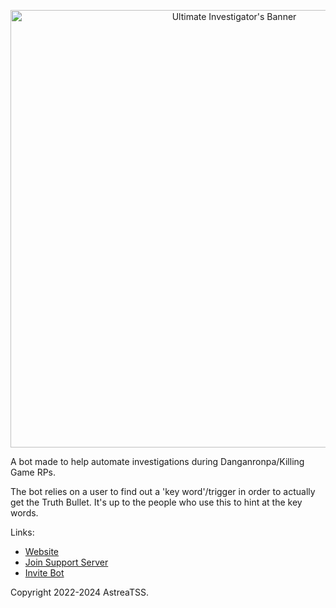 <p align="center">
  <img src="https://ui.astrea.cc/assets/ui_banner.jpg" alt="Ultimate Investigator's Banner" width="700"/>
</p>

A bot made to help automate investigations during Danganronpa/Killing Game RPs.

The bot relies on a user to find out a 'key word'/trigger in order to actually get the Truth Bullet. It's up to the people who use this to hint at the key words.

Links:
* [Website](https://ui.astrea.cc)
* [Join Support Server](https://discord.gg/NSdetwGjpK)
* [Invite Bot](https://discord.com/api/oauth2/authorize?client_id=843994199187914753&permissions=532576332864&scope=bot%20applications.commands)

Copyright 2022-2024 AstreaTSS.